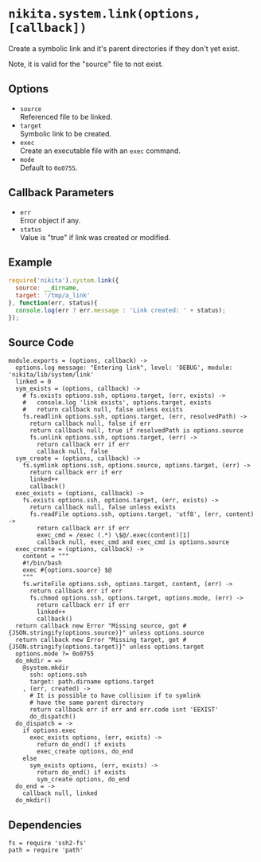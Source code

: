 
# `nikita.system.link(options, [callback])`

Create a symbolic link and it's parent directories if they don't yet
exist.

Note, it is valid for the "source" file to not exist.

## Options

*   `source`   
    Referenced file to be linked.   
*   `target`   
    Symbolic link to be created.   
*   `exec`   
    Create an executable file with an `exec` command.   
*   `mode`   
    Default to `0o0755`.   

## Callback Parameters

*   `err`   
    Error object if any.   
*   `status`   
    Value is "true" if link was created or modified.   

## Example

```js
require('nikita').system.link({
  source: __dirname,
  target: '/tmp/a_link'
}, function(err, status){
  console.log(err ? err.message : 'Link created: ' + status);
});
```

## Source Code

    module.exports = (options, callback) ->
      options.log message: "Entering link", level: 'DEBUG', module: 'nikita/lib/system/link'
      linked = 0
      sym_exists = (options, callback) ->
        # fs.exists options.ssh, options.target, (err, exists) ->
        #   console.log 'link exists', options.target, exists
        #   return callback null, false unless exists
        fs.readlink options.ssh, options.target, (err, resolvedPath) ->
          return callback null, false if err
          return callback null, true if resolvedPath is options.source
          fs.unlink options.ssh, options.target, (err) ->
            return callback err if err
            callback null, false
      sym_create = (options, callback) ->
        fs.symlink options.ssh, options.source, options.target, (err) ->
          return callback err if err
          linked++
          callback()
      exec_exists = (options, callback) ->
        fs.exists options.ssh, options.target, (err, exists) ->
          return callback null, false unless exists
          fs.readFile options.ssh, options.target, 'utf8', (err, content) ->
            return callback err if err
            exec_cmd = /exec (.*) \$@/.exec(content)[1]
            callback null, exec_cmd and exec_cmd is options.source
      exec_create = (options, callback) ->
        content = """
        #!/bin/bash
        exec #{options.source} $@
        """
        fs.writeFile options.ssh, options.target, content, (err) ->
          return callback err if err
          fs.chmod options.ssh, options.target, options.mode, (err) ->
            return callback err if err
            linked++
            callback()
      return callback new Error "Missing source, got #{JSON.stringify(options.source)}" unless options.source
      return callback new Error "Missing target, got #{JSON.stringify(options.target)}" unless options.target
      options.mode ?= 0o0755
      do_mkdir = =>
        @system.mkdir
          ssh: options.ssh
          target: path.dirname options.target
        , (err, created) ->
          # It is possible to have collision if to symlink
          # have the same parent directory
          return callback err if err and err.code isnt 'EEXIST'
          do_dispatch()
      do_dispatch = ->
        if options.exec
          exec_exists options, (err, exists) ->
            return do_end() if exists
            exec_create options, do_end
        else
          sym_exists options, (err, exists) ->
            return do_end() if exists
            sym_create options, do_end
      do_end = ->
        callback null, linked
      do_mkdir()

## Dependencies

    fs = require 'ssh2-fs'
    path = require 'path'

